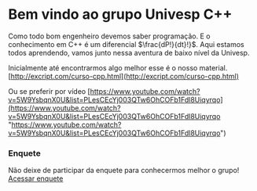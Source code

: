 # Bem vindo ao grupo Univesp C++

Como todo bom engenheiro devemos saber programação. E o conhecimento em C++ é um diferencial $\frac{dP!}{dt}!}$. Aqui estamos todos aprendendo, vamos junto nessa aventura de baixo nível da Univesp.

Inicialmente até encontrarmos algo melhor esse é o nosso material.
[http://excript.com/curso-cpp.html](http://excript.com/curso-cpp.html)

Ou se preferir por vídeo
[https://www.youtube.com/watch?v=5W9YsbqnX0U&list=PLesCEcYj003QTw6OhCOFb1Fdl8Uiqyrqo](https://www.youtube.com/watch?v=5W9YsbqnX0U&list=PLesCEcYj003QTw6OhCOFb1Fdl8Uiqyrqo "https://www.youtube.com/watch?v=5W9YsbqnX0U&list=PLesCEcYj003QTw6OhCOFb1Fdl8Uiqyrqo")


### **Enquete**
Não deixe de participar da enquete para conhecermos melhor o grupo!
[Acessar enquete](https://docs.google.com/forms/d/e/1FAIpQLSfS-bFh7PiI-ZE2iNYCV6-KuF759xbld2hollR4XcvZ87L0YA/viewform?usp=sf_link)
